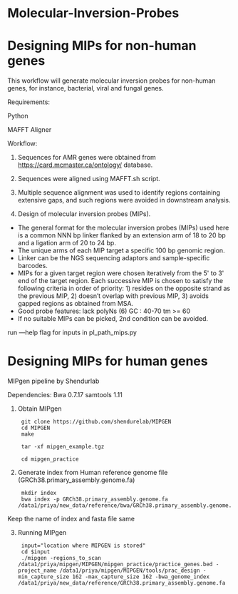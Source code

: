 # Molecular-Inversion-Probes


# Designing MIPs for non-human genes
 
This workflow will generate molecular inversion probes for non-human genes, for instance, bacterial, viral and fungal genes.

Requirements:

Python 

MAFFT Aligner

Workflow: 
1. Sequences for AMR genes were obtained from https://card.mcmaster.ca/ontology/ database.
2. Sequences were aligned using MAFFT.sh script.
3. Multiple sequence alignment was used to identify regions containing extensive gaps, and such regions were avoided in downstream analysis.


4. Design of molecular inversion probes (MIPs).
- The general format for the molecular inversion probes (MIPs) used here is a common NNN bp linker flanked by an extension arm of 18 to 20 bp and a ligation arm of 20 to 24 bp.
- The unique arms of each MIP target a specific 100 bp genomic region. 
- Linker can be the NGS sequencing adaptors and sample-specific barcodes. 
- MIPs for a given target region were chosen iteratively from the 5' to 3' end of the target region. Each successive MIP is chosen to satisfy the following criteria in order of priority: 1) resides on the opposite strand as the previous MIP, 2) doesn’t overlap with previous MIP, 3) avoids gapped regions as obtained from MSA. 
- Good probe features: lack polyNs (6) GC : 40-70 tm >= 60
- If no suitable MIPs can be picked, 2nd condition can be avoided.

run —help flag for inputs in pl_path_mips.py


# Designing MIPs for human genes

MIPgen pipeline by Shendurlab 

Dependencies:
Bwa 0.7.17
samtools 1.11


1. Obtain MIPgen
    
        git clone https://github.com/shendurelab/MIPGEN
        cd MIPGEN
        make

        tar -xf mipgen_example.tgz

        cd mipgen_practice


2. Generate index from Human reference genome file (GRCh38.primary_assembly.genome.fa)
        
        mkdir index
        bwa index -p GRCh38.primary_assembly.genome.fa  /data1/priya/new_data/reference/bwa/GRCh38.primary_assembly.genome.fa  

Keep the name of index and fasta file same

3. Running MIPgen
        
        input="location where MIPGEN is stored"
        cd $input
        ./mipgen -regions_to_scan /data1/priya/mipgen/MIPGEN/mipgen_practice/practice_genes.bed -project_name /data1/priya/mipgen/MIPGEN/tools/prac_design -min_capture_size 162 -max_capture_size 162 -bwa_genome_index /data1/priya/new_data/reference/GRCh38.primary_assembly.genome.fa




